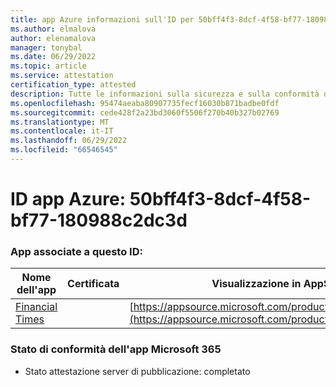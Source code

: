 ```yaml
---
title: app Azure informazioni sull'ID per 50bff4f3-8dcf-4f58-bf77-180988c2dc3d
ms.author: elmalova
author: elenamalova
manager: tonybal
ms.date: 06/29/2022
ms.topic: article
ms.service: attestation
certification_type: attested
description: Tutte le informazioni sulla sicurezza e sulla conformità disponibili per 50bff4f3-8dcf-4f58-bf77-180988c2dc3d.
ms.openlocfilehash: 95474aeaba80907735fecf16030b871badbe0fdf
ms.sourcegitcommit: cede428f2a23bd3060f5506f270b40b327b02769
ms.translationtype: MT
ms.contentlocale: it-IT
ms.lasthandoff: 06/29/2022
ms.locfileid: "66546545"
---
```

# <a name="azure-app-id-50bff4f3-8dcf-4f58-bf77-180988c2dc3d"></a>ID app Azure: 50bff4f3-8dcf-4f58-bf77-180988c2dc3d


### <a name="apps-associated-with-this-id"></a>App associate a questo ID:
| **Nome dell'app** | **Certificata** | **Visualizzazione in AppSource** |
|--------------|---------------|-----------------------|
| [Financial Times](../forward/WA200004054.md) |  | [https://appsource.microsoft.com/product/office/WA200004054](https://appsource.microsoft.com/product/office/WA200004054) |

### <a name="microsoft-365-app-compliance-status"></a>Stato di conformità dell'app Microsoft 365
- Stato attestazione server di pubblicazione: completato
